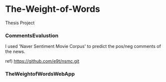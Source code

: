 # The-Weight-of-Words
Thesis Project

### CommentsEvalustion
I used 'Naver Sentiment Movie Corpus' to predict the pos/neg comments of the news.

ref) https://github.com/e9t/nsmc.git
### TheWeightofWordsWebApp
